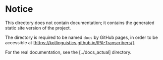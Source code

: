 # Notice

This directory does not contain documentation;
it contains the generated static site version of the project.

The directory is required to be named `docs` by GitHub pages, in order to be accessible at [https://kotlinguistics.github.io/IPA-Transcribers/].

For the real documentation, see the [../docs_actual] directory.

